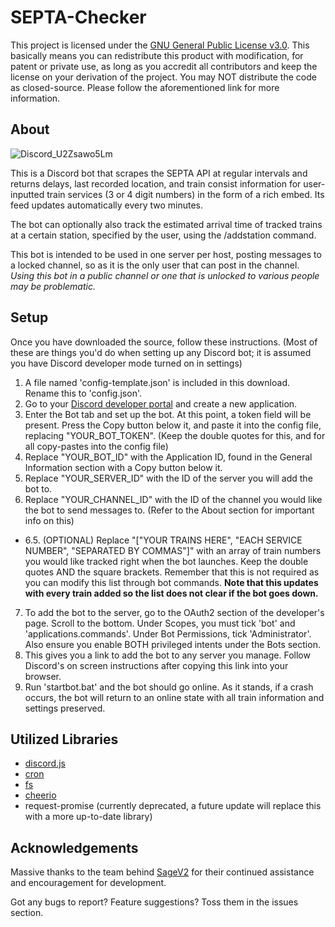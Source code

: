 # SEPTA-Checker
This project is licensed under the [GNU General Public License v3.0](https://www.gnu.org/licenses/gpl-3.0.txt). This basically means you can redistribute this product with modification, for patent or private use, as long as you accredit all contributors and keep the license on your derivation of the project. You may NOT distribute the code as closed-source. Please follow the aforementioned link for more information.

## About
![Discord_U2Zsawo5Lm](https://user-images.githubusercontent.com/58154576/138178535-8f4f1ac3-ea68-4982-a1d2-9173d5599bcd.png)

This is a Discord bot that scrapes the SEPTA API at regular intervals and returns delays, last recorded location, and train consist information for user-inputted train services (3 or 4 digit numbers) in the form of a rich embed. Its feed updates automatically every two minutes.

The bot can optionally also track the estimated arrival time of tracked trains at a certain station, specified by the user, using the /addstation command.

This bot is intended to be used in one server per host, posting messages to a locked channel, so as it is the only user that can post in the channel. *Using this bot in a public channel or one that is unlocked to various people may be problematic.*

## Setup
Once you have downloaded the source, follow these instructions. (Most of these are things you'd do when setting up any Discord bot; it is assumed you have Discord developer mode turned on in settings)

1. A file named 'config-template.json' is included in this download. Rename this to 'config.json'.
2. Go to your [Discord developer portal](https://discord.com/developers/applications) and create a new application.
3. Enter the Bot tab and set up the bot. At this point, a token field will be present. Press the Copy button below it, and paste it into the config file, replacing "YOUR_BOT_TOKEN". (Keep the double quotes for this, and for all copy-pastes into the config file)
4. Replace "YOUR_BOT_ID" with the Application ID, found in the General Information section with a Copy button below it.
5. Replace "YOUR_SERVER_ID" with the ID of the server you will add the bot to.
6. Replace "YOUR_CHANNEL_ID" with the ID of the channel you would like the bot to send messages to. (Refer to the About section for important info on this)
- 6.5. (OPTIONAL) Replace "["YOUR TRAINS HERE", "EACH SERVICE NUMBER", "SEPARATED BY COMMAS"]" with an array of train numbers you would like tracked right when the bot launches. Keep the double quotes AND the square brackets. Remember that this is not required as you can modify this list through bot commands. **Note that this updates with every train added so the list does not clear if the bot goes down.**
7. To add the bot to the server, go to the OAuth2 section of the developer's page. Scroll to the bottom. Under Scopes, you must tick 'bot' and 'applications.commands'. Under Bot Permissions, tick 'Administrator'. Also ensure you enable BOTH privileged intents under the Bots section.
8. This gives you a link to add the bot to any server you manage. Follow Discord's on screen instructions after copying this link into your browser.
9. Run 'startbot.bat' and the bot should go online. As it stands, if a crash occurs, the bot will return to an online state with all train information and settings preserved.

## Utilized Libraries
- [discord.js](https://discord.js.org/#/)
- [cron](https://www.npmjs.com/package/cron)
- [fs](https://nodejs.org/api/fs.html)
- [cheerio](https://cheerio.js.org/)
- request-promise (currently deprecated, a future update will replace this with a more up-to-date library)

## Acknowledgements
Massive thanks to the team behind [SageV2](https://github.com/ud-cis-discord/SageV2) for their continued assistance and encouragement for development.

Got any bugs to report? Feature suggestions? Toss them in the issues section.
